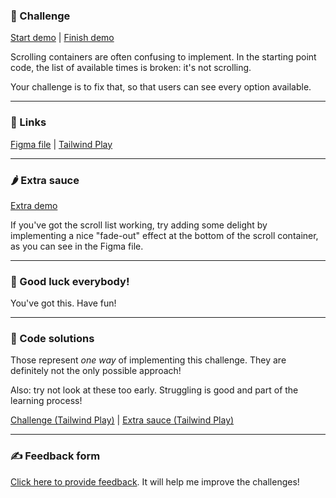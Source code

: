 ### 🎯 Challenge

[Start demo](https://css-gymnastics.protailwind.com/challenges/scroll-fadeout-list/start) | [Finish demo](https://css-gymnastics.protailwind.com/solutions/scroll-fadeout-list)

Scrolling containers are often confusing to implement. In the starting point code, the list of available times is broken: it's not scrolling.

Your challenge is to fix that, so that users can see every option available.

---

### 🔗 Links

[Figma file](https://www.figma.com/file/GyY3xq90qabr0DXDKSDtsO/Pro-Tailwind-Workshop---Advanced-Tailwind-CSS-Gymnastics?node-id=10%3A116) | [Tailwind Play](https://play.tailwindcss.com/riwIRI2i2E)

---

### 🌶 Extra sauce

[Extra demo](https://css-gymnastics.protailwind.com/solutions/scroll-fadeout-list/extra)

If you've got the scroll list working, try adding some delight by implementing a nice "fade-out" effect at the bottom of the scroll container, as you can see in the Figma file.

---

### 🤞 Good luck everybody!

You've got this. Have fun!

---

### 🙈 Code solutions

Those represent _one way_ of implementing this challenge. They are definitely not the only possible approach!

Also: try not look at these too early. Struggling is good and part of the learning process!

[Challenge (Tailwind Play)](https://play.tailwindcss.com/BNgpqFGXYT) | [Extra sauce (Tailwind Play)](https://play.tailwindcss.com/qeLuCTQgq4)

---

### ✍️ Feedback form

[Click here to provide feedback](https://docs.google.com/forms/d/e/1FAIpQLSfSSZbUOp67fZbXWuHxkJmGZw0wcx6uxkJI_kFzQvBiJ-Fhgg/viewform?usp=pp_url&entry.1747016377=Tailwind+CSS+Gymnastics&entry.305553560=Scroll+fadeout+list+challenge). It will help me improve the challenges!
